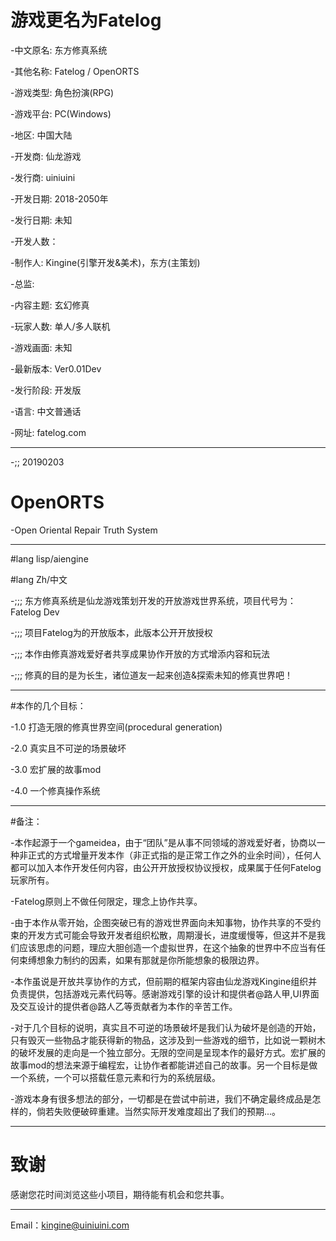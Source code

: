 
# 游戏更名为Fatelog

-中文原名: 东方修真系统

-其他名称: Fatelog / OpenORTS

-游戏类型: 角色扮演(RPG)

-游戏平台: PC(Windows)

-地区: 中国大陆

-开发商: 仙龙游戏

-发行商: uiniuini

-开发日期: 2018-2050年

-发行日期: 未知

-开发人数：

-制作人: Kingine(引擎开发&美术)，东方(主策划)

-总监: 

-内容主题: 玄幻修真

-玩家人数: 单人/多人联机

-游戏画面: 未知

-最新版本: Ver0.01Dev

-发行阶段: 开发版

-语言: 中文普通话

-网址: fatelog.com

---
-;; 20190203

# OpenORTS
-Open Oriental Repair Truth System

---
#lang lisp/aiengine

#lang Zh/中文

-;;; 东方修真系统是仙龙游戏策划开发的开放游戏世界系统，项目代号为：Fatelog Dev

-;;; 项目Fatelog为的开放版本，此版本公开开放授权

-;;; 本作由修真游戏爱好者共享成果协作开放的方式增添内容和玩法

-;;; 修真的目的是为长生，诸位道友一起来创造&探索未知的修真世界吧！


---
#本作的几个目标：

-1.0 打造无限的修真世界空间(procedural generation)

-2.0 真实且不可逆的场景破坏

-3.0 宏扩展的故事mod

-4.0 一个修真操作系统

--- 
#备注：

-本作起源于一个gameidea，由于“团队”是从事不同领域的游戏爱好者，协商以一种非正式的方式增量开发本作（非正式指的是正常工作之外的业余时间），任何人都可以加入本作开发任何内容，由公开开放授权协议授权，成果属于任何Fatelog玩家所有。

-Fatelog原则上不做任何限定，理念上协作共享。

-由于本作从零开始，企图突破已有的游戏世界面向未知事物，协作共享的不受约束的开发方式可能会导致开发者组织松散，周期漫长，进度缓慢等，但这并不是我们应该思虑的问题，理应大胆创造一个虚拟世界，在这个抽象的世界中不应当有任何束缚想象力制约的因素，如果有那就是你所能想象的极限边界。

-本作虽说是开放共享协作的方式，但前期的框架内容由仙龙游戏Kingine组织并负责提供，包括游戏元素代码等。感谢游戏引擎的设计和提供者@路人甲,UI界面及交互设计的提供者@路人乙等贡献者为本作的辛苦工作。

-对于几个目标的说明，真实且不可逆的场景破坏是我们认为破坏是创造的开始，只有毁灭一些物品才能获得新的物品，这涉及到一些游戏的细节，比如说一颗树木的破坏发展的走向是一个独立部分。无限的空间是呈现本作的最好方式。宏扩展的故事mod的想法来源于编程宏，让协作者都能讲述自己的故事。另一个目标是做一个系统，一个可以搭载任意元素和行为的系统层级。

-游戏本身有很多想法的部分，一切都是在尝试中前进，我们不确定最终成品是怎样的，倘若失败便破碎重建。当然实际开发难度超出了我们的预期...。

---
# 致谢
感谢您花时间浏览这些小项目，期待能有机会和您共事。

---
Email：kingine@uiniuini.com
